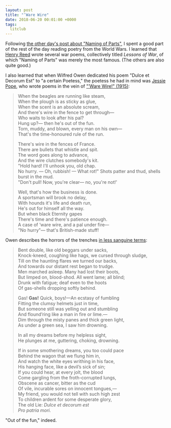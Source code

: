 ```yaml
---
layout: post
title: "’Ware Wire"
date: 2018-06-20 00:01:00 +0000
tags:
  litclub
---
```


Following [the other day's post about "Naming of Parts"](/blog/2018/06/17/piling-swivel),
I spent a good part of the rest of the day reading poetry from the World Wars. I learned
that [Henry Reed](https://en.wikipedia.org/wiki/Henry_Reed_(poet)) wrote several war poems,
collectively titled _Lessons of War_, of which "Naming of Parts" was merely the most famous.
(The others are also quite good.)

I also learned that when Wilfred Owen dedicated his poem "Dulce et Decorum Est" to "a certain Poetess,"
the poetess he had in mind was [Jessie Pope](https://www.bbc.com/news/magazine-32298697), who wrote poems
in the vein of ["’Ware Wire!" (1915)](https://archive.org/details/jessiepopeswarpo00popeiala):

> When the beagles are running like steam,  
> When the plough is as sticky as glue,  
> When the scent is an absolute scream,  
> And there's wire in the fence to get through—  
> Who waits to look after his pal?  
> Hung up?— then he's out of the fun.  
> Torn, muddy, and blown, every man on his own—  
> That's the time-honoured rule of the run.  
>
> There's wire in the fences of France.  
> There are bullets that whistle and spit.  
> The word goes along to advance,  
> And the wire clutches somebody's kit.  
> "Hold hard! I'll unhook you, old chap.  
> No hurry. — Oh, rubbish! — What rot!" 
> Shots patter and thud, shells burst in the mud.  
> "Don't pull! Now, you're clear— no, you're not!'  
>
> Well, that's how the business is done.  
> A sportsman will brook no delay,  
> With hounds it's life and death run,  
> He's out for himself all the way.  
> But when black Eternity gapes  
> There's time and there's patience enough.  
> A case of ’ware wire, and a pal under fire—   
> "No hurry"— that's British-made stuff!  

Owen describes the horrors of the trenches
[in less sanguine terms](https://www.poetryfoundation.org/poems/46560/dulce-et-decorum-est):

> Bent double, like old beggars under sacks,  
> Knock-kneed, coughing like hags, we cursed through sludge,  
> Till on the haunting flares we turned our backs,  
> And towards our distant rest began to trudge.  
> Men marched asleep. Many had lost their boots,  
> But limped on, blood-shod. All went lame; all blind;  
> Drunk with fatigue; deaf even to the hoots  
> Of gas-shells dropping softly behind.  
>
> Gas! <b>Gas!</b> Quick, boys!—An ecstasy of fumbling  
> Fitting the clumsy helmets just in time,  
> But someone still was yelling out and stumbling  
> And flound’ring like a man in fire or lime.—  
> Dim through the misty panes and thick green light,  
> As under a green sea, I saw him drowning.  
>
> In all my dreams before my helpless sight,  
> He plunges at me, guttering, choking, drowning.  
>
> If in some smothering dreams, you too could pace  
> Behind the wagon that we flung him in,  
> And watch the white eyes writhing in his face,  
> His hanging face, like a devil’s sick of sin;  
> If you could hear, at every jolt, the blood  
> Come gargling from the froth-corrupted lungs,  
> Obscene as cancer, bitter as the cud  
> Of vile, incurable sores on innocent tongues,—  
> My friend, you would not tell with such high zest  
> To children ardent for some desperate glory,  
> The old Lie: _Dulce et decorum est_  
> _Pro patria mori._  

"Out of the fun," indeed.
